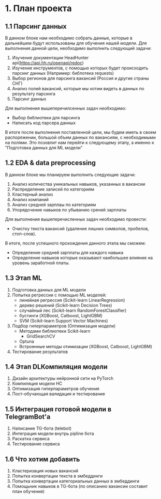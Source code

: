 # 1. План проекта
## 1.1 Парсинг данных
В данном блоке нам необходимо собрать данные, которые в дальнейшем будут использованы для обучения нашей модели.
Для выполнения данной цели, необходимо выполнить следующий задачи:
1. Изучение документации HeadHunter api(https://api.hh.ru/openapi/redoc)
2. Изучение инструментов, с помощью которых будет происходить парсинг данных (Например: библотека requests)
3. Выбор регионов для парсинга вакансий (Россия и другие страны СНГ)
4. Анализ полей вакансий, которые мы хотим видеть в данных по результату парсинга
5. Парсинг данных

Для выполнения вышеперечилсенных задач необходимо:
* Выбор библиотеки для парсинга
* Написать код парсера данных

В итоге после выполнения поставленной цели, мы будем иметь в своем распоряжении, большой объем данных по вакансиям, с необходимыми на полями.
Это позовлит нам перейти к следующему этапу, а именно к "Подготовка данных для ML модели"
## 1.2 EDA & data preprocessing
В данном блоке мы планируем выполнить следующие задачи:
1. Анализ количества уникальных навыков, указанных в вакансии 
2. Распределение записей по категориям
3. Кластерный анализ
4. Анализ компаний 
4. Анализ средней зарплаы по категориям
5. Упорядочение навыков по убыванию среней зарплаты

Для выполнения вышеперечисленных задач необходимо провести:
* Очистку текста вакансий (удаление лишних символов, пробелов, стоп-слов).

В итоге, после успешного прохождения данного этапа мы сможем:
* Определение средней зарплаты для каждого навыка
* Определение навыков которые оказывают наибольшее влияние на уровень заработной платы.
## 1.3 Этап ML
1. Подготовка данных для ML модели
2. Попытка регрессии с помощью ML моделей: 
   - линейная регрессия (Scikit-learn LinearRegression)
   - дерево решений (Scikit-learn Decision Trees)
   - случайный лес (Scikit-learn RandomForestClassifier)
   - бустинги (XGBoost, Catboost, LightGBM)
   - SVM (Scikit-learn Support Vector Machines)
3. Подбор гиперпараметров (Оптимизация модели)
   - Методами библиотеки Scikit-learn
      - GridSearchCV
   - Optuna
   - Встроенные методы отимизации (XGBoost, Catboost, LightGBM)
4. Тестирование результатов

## 1.4 Этап DLКомпиляция модели
1. Дизайн архитектуры нейронной сети на PyTorch
2. Компиляция модели НС
3. Оптимизация гиперпараметров обучения
4. Пост-обучающая валидация и тестирование


## 1.5 Интеграция готовой модели в TelegramBot'а
1. Написание TG-бота (telebot)
2. Интеграция модели внутрь pipline бота
3. Раскатка сервиса
4. Тестирование сервиса

## 1.6 Что хотим добавить
1. Кластеризация новых вакансий
2. Попытка конвертации текста в эмбеддинги
3. Попытка конвертации категориальных данных в эмбеддинги
4. Помощьник навыков в TG-бота (по описанию вакансии составит план обучения)